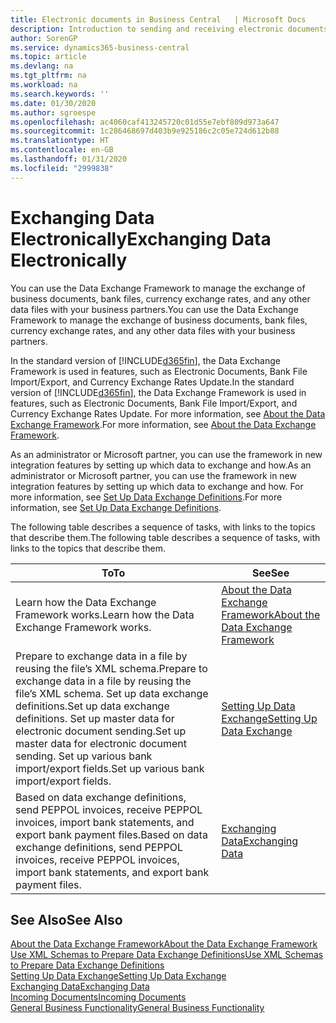 ```yaml
---
title: Electronic documents in Business Central   | Microsoft Docs
description: Introduction to sending and receiving electronic documents in Business Central.
author: SorenGP
ms.service: dynamics365-business-central
ms.topic: article
ms.devlang: na
ms.tgt_pltfrm: na
ms.workload: na
ms.search.keywords: ''
ms.date: 01/30/2020
ms.author: sgroespe
ms.openlocfilehash: ac4060caf413245720c01d55e7ebf809d973a647
ms.sourcegitcommit: 1c286468697d403b9e925186c2c05e724d612b88
ms.translationtype: HT
ms.contentlocale: en-GB
ms.lasthandoff: 01/31/2020
ms.locfileid: "2999838"
---
```

# <a name="exchanging-data-electronically"></a><span data-ttu-id="fae44-103">Exchanging Data Electronically</span><span class="sxs-lookup"><span data-stu-id="fae44-103">Exchanging Data Electronically</span></span>
<span data-ttu-id="fae44-104">You can use the Data Exchange Framework to manage the exchange of business documents, bank files, currency exchange rates, and any other data files with your business partners.</span><span class="sxs-lookup"><span data-stu-id="fae44-104">You can use the Data Exchange Framework to manage the exchange of business documents, bank files, currency exchange rates, and any other data files with your business partners.</span></span>

<span data-ttu-id="fae44-105">In the standard version of [!INCLUDE[d365fin](includes/d365fin_md.md)], the Data Exchange Framework is used in features, such as Electronic Documents, Bank File Import/Export, and Currency Exchange Rates Update.</span><span class="sxs-lookup"><span data-stu-id="fae44-105">In the standard version of [!INCLUDE[d365fin](includes/d365fin_md.md)], the Data Exchange Framework is used in features, such as Electronic Documents, Bank File Import/Export, and Currency Exchange Rates Update.</span></span> <span data-ttu-id="fae44-106">For more information, see [About the Data Exchange Framework](across-about-the-data-exchange-framework.md).</span><span class="sxs-lookup"><span data-stu-id="fae44-106">For more information, see [About the Data Exchange Framework](across-about-the-data-exchange-framework.md).</span></span>

<span data-ttu-id="fae44-107">As an administrator or Microsoft partner, you can use the framework in new integration features by setting up which data to exchange and how.</span><span class="sxs-lookup"><span data-stu-id="fae44-107">As an administrator or Microsoft partner, you can use the framework in new integration features by setting up which data to exchange and how.</span></span> <span data-ttu-id="fae44-108">For more information, see [Set Up Data Exchange Definitions](across-how-to-set-up-data-exchange-definitions.md).</span><span class="sxs-lookup"><span data-stu-id="fae44-108">For more information, see [Set Up Data Exchange Definitions](across-how-to-set-up-data-exchange-definitions.md).</span></span>

<span data-ttu-id="fae44-109">The following table describes a sequence of tasks, with links to the topics that describe them.</span><span class="sxs-lookup"><span data-stu-id="fae44-109">The following table describes a sequence of tasks, with links to the topics that describe them.</span></span>  

|<span data-ttu-id="fae44-110">To</span><span class="sxs-lookup"><span data-stu-id="fae44-110">To</span></span>|<span data-ttu-id="fae44-111">See</span><span class="sxs-lookup"><span data-stu-id="fae44-111">See</span></span>|  
|--------|---------|  
|<span data-ttu-id="fae44-112">Learn how the Data Exchange Framework works.</span><span class="sxs-lookup"><span data-stu-id="fae44-112">Learn how the Data Exchange Framework works.</span></span>|[<span data-ttu-id="fae44-113">About the Data Exchange Framework</span><span class="sxs-lookup"><span data-stu-id="fae44-113">About the Data Exchange Framework</span></span>](across-about-the-data-exchange-framework.md)|  
|<span data-ttu-id="fae44-114">Prepare to exchange data in a file by reusing the file’s XML schema.</span><span class="sxs-lookup"><span data-stu-id="fae44-114">Prepare to exchange data in a file by reusing the file’s XML schema.</span></span> <span data-ttu-id="fae44-115">Set up data exchange definitions.</span><span class="sxs-lookup"><span data-stu-id="fae44-115">Set up data exchange definitions.</span></span> <span data-ttu-id="fae44-116">Set up master data for electronic document sending.</span><span class="sxs-lookup"><span data-stu-id="fae44-116">Set up master data for electronic document sending.</span></span> <span data-ttu-id="fae44-117">Set up various bank import/export fields.</span><span class="sxs-lookup"><span data-stu-id="fae44-117">Set up various bank import/export fields.</span></span>|[<span data-ttu-id="fae44-118">Setting Up Data Exchange</span><span class="sxs-lookup"><span data-stu-id="fae44-118">Setting Up Data Exchange</span></span>](across-set-up-data-exchange.md)|  
|<span data-ttu-id="fae44-119">Based on data exchange definitions, send PEPPOL invoices, receive PEPPOL invoices, import bank statements, and export bank payment files.</span><span class="sxs-lookup"><span data-stu-id="fae44-119">Based on data exchange definitions, send PEPPOL invoices, receive PEPPOL invoices, import bank statements, and export bank payment files.</span></span>|[<span data-ttu-id="fae44-120">Exchanging Data</span><span class="sxs-lookup"><span data-stu-id="fae44-120">Exchanging Data</span></span>](across-exchange-data.md)|  

## <a name="see-also"></a><span data-ttu-id="fae44-121">See Also</span><span class="sxs-lookup"><span data-stu-id="fae44-121">See Also</span></span>  
[<span data-ttu-id="fae44-122">About the Data Exchange Framework</span><span class="sxs-lookup"><span data-stu-id="fae44-122">About the Data Exchange Framework</span></span>](across-about-the-data-exchange-framework.md)  
[<span data-ttu-id="fae44-123">Use XML Schemas to Prepare Data Exchange Definitions</span><span class="sxs-lookup"><span data-stu-id="fae44-123">Use XML Schemas to Prepare Data Exchange Definitions</span></span>](across-how-to-use-xml-schemas-to-prepare-data-exchange-definitions.md)  
[<span data-ttu-id="fae44-124">Setting Up Data Exchange</span><span class="sxs-lookup"><span data-stu-id="fae44-124">Setting Up Data Exchange</span></span>](across-set-up-data-exchange.md)  
[<span data-ttu-id="fae44-125">Exchanging Data</span><span class="sxs-lookup"><span data-stu-id="fae44-125">Exchanging Data</span></span>](across-exchange-data.md)  
[<span data-ttu-id="fae44-126">Incoming Documents</span><span class="sxs-lookup"><span data-stu-id="fae44-126">Incoming Documents</span></span>](across-income-documents.md)  
[<span data-ttu-id="fae44-127">General Business Functionality</span><span class="sxs-lookup"><span data-stu-id="fae44-127">General Business Functionality</span></span>](ui-across-business-areas.md)
